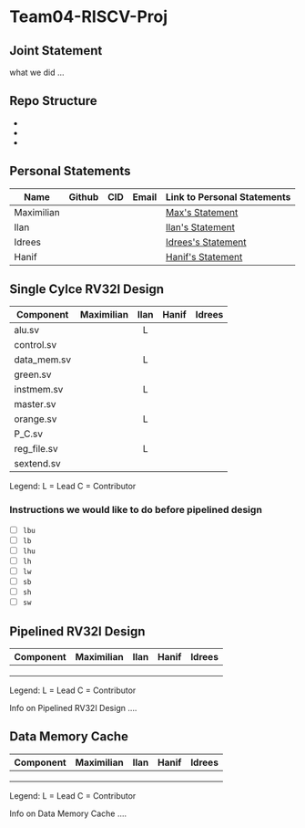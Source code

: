 # Team04-RISCV-Proj

## Joint Statement

what we did ...

## Repo Structure 
-
-
-

## Personal Statements
| Name | Github | CID | Email | Link to Personal Statements|
| -------- | -------- | -------- | -------- | -------- |
| Maximilian | | | | [Max's Statement](statements/Maximilian.md)
| Ilan | | | | [Ilan's Statement](statements/Ilan.md) 
| Idrees | | | | [Idrees's Statement](statements/Idrees.md) 
| Hanif | | | | [Hanif's Statement](statements/Hanif.md) 


## Single Cylce RV32I Design

| Component | Maximilian | Ilan | Hanif | Idrees |
| -------- | :--------: | :--------: | :--------: | :--------: |
| alu.sv | | L | |
| control.sv | | | |
| data_mem.sv | | L | |
| green.sv | | | |
| instmem.sv | | L | |
| master.sv | | | |
| orange.sv | | L | |
| P_C.sv | | | |
| reg_file.sv | | L | |
| sextend.sv | | | |

Legend: L = Lead C = Contributor

### Instructions we would like to do before pipelined design
- [ ] `lbu`
- [ ] `lb`
- [ ] `lhu`
- [ ] `lh`
- [ ] `lw`
- [ ] `sb`
- [ ] `sh`
- [ ] `sw`

## Pipelined RV32I Design

| Component | Maximilian | Ilan | Hanif | Idrees |
| -------- | :--------: | :--------: | :--------: | :--------: |
| | | | |
| | | | |
| | | | |

Legend: L = Lead C = Contributor


Info on Pipelined RV32I Design ....

## Data Memory Cache

| Component | Maximilian | Ilan | Hanif | Idrees |
| -------- | :--------: | :--------: | :--------: | :--------: |
| | | | |
| | | | |
| | | | |

Legend: L = Lead C = Contributor


Info on Data Memory Cache ....





